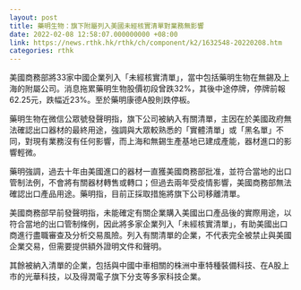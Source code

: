 ```yaml
---
layout: post
title: 藥明生物：旗下附屬列入美國未經核實清單對業務無影響
date: 2022-02-08 12:58:07.000000000 +08:00
link: https://news.rthk.hk/rthk/ch/component/k2/1632548-20220208.htm
categories: rthk
---
```


美國商務部將33家中國企業列入「未經核實清單」，當中包括藥明生物在無錫及上海的附屬公司。消息拖累藥明生物股價初段曾跌32%，其後中途停牌，停牌前報62.25元，跌幅近23%。至於藥明康德A股則跌停板。

藥明生物在微信公眾號發聲明指，旗下公司被納入有關清單，主因在於美國政府無法確認出口器材的最終用途，強調與大眾較熟悉的「實體清單」或「黑名單」不同，對現有業務沒有任何影響，而上海和無錫生產基地已建成產能，器材進口的影響輕微。

藥明強調，過去十年由美國進口的器材一直獲美國商務部批准，並符合當地的出口管制法例，不會將有關器材轉售或轉口；但過去兩年受疫情影響，美國商務部無法確認出口產品用途。藥明指，目前正採取措施將旗下公司移離清單。

美國商務部早前發聲明指，未能確定有關企業購入美國出口產品後的實際用途，以符合當地的出口管制條例，因此將多家企業列入「未經核實清單」，有助美國出口商進行盡職審查及分析交易風險。列入有關清單的企業，不代表完全被禁止與美國企業交易，但需要提供額外證明文件和聲明。

其餘被納入清單的企業，包括與中國中車相關的株洲中車特種裝備科技、在A股上市的光華科技，以及得潤電子旗下分支等多家科技企業。
